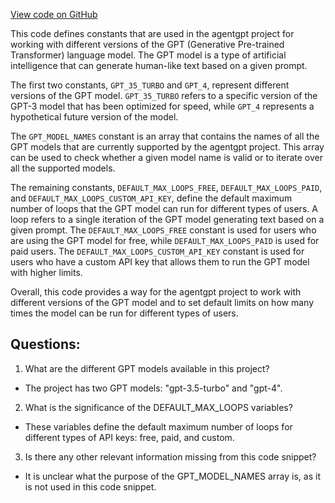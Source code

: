 [View code on GitHub](/src/utils/constants.ts)

This code defines constants that are used in the agentgpt project for working with different versions of the GPT (Generative Pre-trained Transformer) language model. The GPT model is a type of artificial intelligence that can generate human-like text based on a given prompt.

The first two constants, `GPT_35_TURBO` and `GPT_4`, represent different versions of the GPT model. `GPT_35_TURBO` refers to a specific version of the GPT-3 model that has been optimized for speed, while `GPT_4` represents a hypothetical future version of the model.

The `GPT_MODEL_NAMES` constant is an array that contains the names of all the GPT models that are currently supported by the agentgpt project. This array can be used to check whether a given model name is valid or to iterate over all the supported models.

The remaining constants, `DEFAULT_MAX_LOOPS_FREE`, `DEFAULT_MAX_LOOPS_PAID`, and `DEFAULT_MAX_LOOPS_CUSTOM_API_KEY`, define the default maximum number of loops that the GPT model can run for different types of users. A loop refers to a single iteration of the GPT model generating text based on a given prompt. The `DEFAULT_MAX_LOOPS_FREE` constant is used for users who are using the GPT model for free, while `DEFAULT_MAX_LOOPS_PAID` is used for paid users. The `DEFAULT_MAX_LOOPS_CUSTOM_API_KEY` constant is used for users who have a custom API key that allows them to run the GPT model with higher limits.

Overall, this code provides a way for the agentgpt project to work with different versions of the GPT model and to set default limits on how many times the model can be run for different types of users.
## Questions: 
 1. What are the different GPT models available in this project?
- The project has two GPT models: "gpt-3.5-turbo" and "gpt-4".

2. What is the significance of the DEFAULT_MAX_LOOPS variables?
- These variables define the default maximum number of loops for different types of API keys: free, paid, and custom.

3. Is there any other relevant information missing from this code snippet?
- It is unclear what the purpose of the GPT_MODEL_NAMES array is, as it is not used in this code snippet.